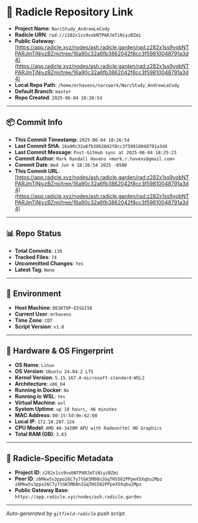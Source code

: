 # 🔗 Radicle Repository Link

- **Project Name**: `NarcStudy_AndrewLeCody`
- **Radicle URN**: `rad://z282x1ss9vobNTPARJmTiNiyzBZmi`
- **Public Gateway**: [https://app.radicle.xyz/nodes/ash.radicle.garden/rad:z282x1ss9vobNTPARJmTiNiyzBZmi/tree/16a90c32a6fb3862042f8cc3f59810048791a3d4](https://app.radicle.xyz/nodes/ash.radicle.garden/rad:z282x1ss9vobNTPARJmTiNiyzBZmi/tree/16a90c32a6fb3862042f8cc3f59810048791a3d4)
- **Local Repo Path**: `/home/mrhavens/narcwork/NarcStudy_AndrewLeCody`
- **Default Branch**: `master`
- **Repo Created**: `2025-06-04 18:26:54`

---

## 📦 Commit Info

- **This Commit Timestamp**: `2025-06-04 18:26:54`
- **Last Commit SHA**: `16a90c32a6fb3862042f8cc3f59810048791a3d4`
- **Last Commit Message**: `Post-GitHub sync at 2025-06-04 18:25:23`
- **Commit Author**: `Mark Randall Havens <mark.r.havens@gmail.com>`
- **Commit Date**: `Wed Jun 4 18:26:54 2025 -0500`
- **This Commit URL**: [https://app.radicle.xyz/nodes/ash.radicle.garden/rad:z282x1ss9vobNTPARJmTiNiyzBZmi/tree/16a90c32a6fb3862042f8cc3f59810048791a3d4](https://app.radicle.xyz/nodes/ash.radicle.garden/rad:z282x1ss9vobNTPARJmTiNiyzBZmi/tree/16a90c32a6fb3862042f8cc3f59810048791a3d4)

---

## 📊 Repo Status

- **Total Commits**: `110`
- **Tracked Files**: `74`
- **Uncommitted Changes**: `Yes`
- **Latest Tag**: `None`

---

## 🧭 Environment

- **Host Machine**: `DESKTOP-E5SGI58`
- **Current User**: `mrhavens`
- **Time Zone**: `CDT`
- **Script Version**: `v1.0`

---

## 🧬 Hardware & OS Fingerprint

- **OS Name**: `Linux`
- **OS Version**: `Ubuntu 24.04.2 LTS`
- **Kernel Version**: `5.15.167.4-microsoft-standard-WSL2`
- **Architecture**: `x86_64`
- **Running in Docker**: `No`
- **Running in WSL**: `Yes`
- **Virtual Machine**: `wsl`
- **System Uptime**: `up 18 hours, 46 minutes`
- **MAC Address**: `00:15:5d:0e:62:60`
- **Local IP**: `172.18.207.124`
- **CPU Model**: `AMD A6-3420M APU with Radeon(tm) HD Graphics`
- **Total RAM (GB)**: `3.63`

---

## 🌱 Radicle-Specific Metadata

- **Project ID**: `z282x1ss9vobNTPARJmTiNiyzBZmi`
- **Peer ID**: `z6Mkw5s3ppo26C7y7tGK5MD8n2GqTHS582PPpeX5Xqbu2Mpz
z6Mkw5s3ppo26C7y7tGK5MD8n2GqTHS582PPpeX5Xqbu2Mpz`
- **Public Gateway Base**: `https://app.radicle.xyz/nodes/ash.radicle.garden`

---

_Auto-generated by `gitfield-radicle` push script._
